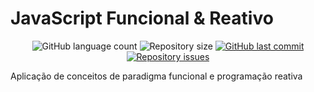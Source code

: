 # JavaScript Funcional & Reativo

<p align="center">

  <img alt="GitHub language count" src="https://img.shields.io/github/languages/count/DebAmorim/js_funcional_reativo">

  <img alt="Repository size" src="https://img.shields.io/github/repo-size/DebAmorim/js_funcional_reativo">
  
  <a href="https://github.com/DebAmorim/js_funcional_reativo/commits/master">
    <img alt="GitHub last commit" src="https://img.shields.io/github/last-commit/DebAmorim/js_funcional_reativo">
  </a>

  <a href="https://github.com/DebAmorim/js_funcional_reativo/issues">
    <img alt="Repository issues" src="https://img.shields.io/github/issues/DebAmorim/js_funcional_reativo">
  </a>
</p>

Aplicação de conceitos de paradigma funcional e programação reativa
